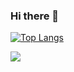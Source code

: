 ### Hi there 👋

<!--
**ujina123/ujina123** is a ✨ _special_ ✨ repository because its `README.md` (this file) appears on your GitHub profile.

Here are some ideas to get you started:

- 🔭 I’m currently working on ...
- 🌱 I’m currently learning ...
- 👯 I’m looking to collaborate on ...
- 🤔 I’m looking for help with ...
- 💬 Ask me about ...
- 📫 How to reach me: ...
- 😄 Pronouns: ...
- ⚡ Fun fact: ...
-->

[![Top Langs](https://github-readme-stats.vercel.app/api/top-langs/?username=ujina123&layout=compact)](https://github.com/ujina123/github-readme-stats)

<!-- <img src="https://img.shields.io/badge/버튼에표시될이름-색상코드?style=flat-square&logo=이름&logoColor=white"/> -->
<img src="https://img.shields.io/badge/Java-007396?style=flat-square&logo=Java&logoColor=white"/>
